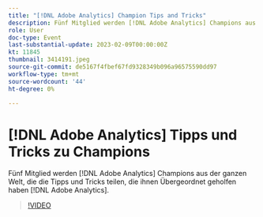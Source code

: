 ```yaml
---
title: "[!DNL Adobe Analytics] Champion Tips and Tricks"
description: Fünf Mitglied werden [!DNL Adobe Analytics] Champions aus der ganzen Welt, die die Tipps und Tricks teilen, die ihnen Übergeordnet geholfen haben [!DNL Adobe Analytics].
role: User
doc-type: Event
last-substantial-update: 2023-02-09T00:00:00Z
kt: 11845
thumbnail: 3414191.jpeg
source-git-commit: de5167f4fbef67fd9328349b096a96575590dd97
workflow-type: tm+mt
source-wordcount: '44'
ht-degree: 0%

---
```



# [!DNL Adobe Analytics] Tipps und Tricks zu Champions

Fünf Mitglied werden [!DNL Adobe Analytics] Champions aus der ganzen Welt, die die Tipps und Tricks teilen, die ihnen Übergeordnet geholfen haben [!DNL Adobe Analytics].

>[!VIDEO](https://video.tv.adobe.com/v/3414191/?quality=12&learn=on)
